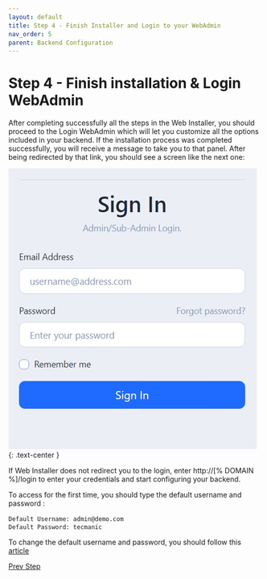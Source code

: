 ```yaml
---
layout: default
title: Step 4 - Finish Installer and Login to your WebAdmin
nav_order: 5
parent: Backend Configuration
---
```


# Step 4 - Finish installation & Login WebAdmin

After completing successfully all the steps in the Web Installer, you should proceed to the Login WebAdmin which will let you customize all the options included in your backend. If the installation process was completed successfully, you will receive a message to take you to that panel. After being redirected by that link, you should see a screen like the next one:

![Requirements Verification Screen](/assets/images/backend_installer/step4.jpeg)
{: .text-center }

If Web Installer does not redirect you to the login, enter http://[% DOMAIN %]/login to enter your credentials and start configuring your backend.

To access for the first time, you should type the default username and password :

    Default Username: admin@demo.com
    Default Password: tecmanic

To change the default username and password, you should follow this [article](/docs/backend/how-to/change-default-passwd.html)

<p class="text-center">
    <a href="step3.html" class="btn btn-purple">Prev Step</a>
</p>